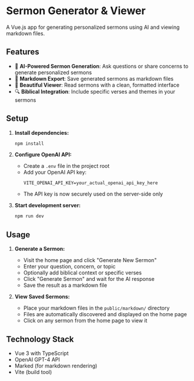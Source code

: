 # Sermon Generator & Viewer

A Vue.js app for generating personalized sermons using AI and viewing markdown files.

## Features

- 🎯 **AI-Powered Sermon Generation**: Ask questions or share concerns to generate personalized sermons
- 📝 **Markdown Export**: Save generated sermons as markdown files
- 📖 **Beautiful Viewer**: Read sermons with a clean, formatted interface
- 🔍 **Biblical Integration**: Include specific verses and themes in your sermons

## Setup

1. **Install dependencies:**
   ```bash
   npm install
   ```

2. **Configure OpenAI API:**
   - Create a `.env` file in the project root
   - Add your OpenAI API key:
     ```
     VITE_OPENAI_API_KEY=your_actual_openai_api_key_here
     ```
   - The API key is now securely used on the server-side only

3. **Start development server:**
   ```bash
   npm run dev
   ```

## Usage

1. **Generate a Sermon:**
   - Visit the home page and click "Generate New Sermon"
   - Enter your question, concern, or topic
   - Optionally add biblical context or specific verses
   - Click "Generate Sermon" and wait for the AI response
   - Save the result as a markdown file

2. **View Saved Sermons:**
   - Place your markdown files in the `public/markdown/` directory
   - Files are automatically discovered and displayed on the home page
   - Click on any sermon from the home page to view it

## Technology Stack

- Vue 3 with TypeScript
- OpenAI GPT-4 API
- Marked (for markdown rendering)
- Vite (build tool)
